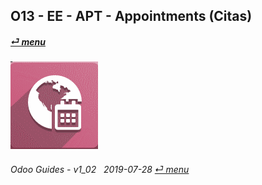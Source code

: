 ## O13 - EE - APT - Appointments (Citas)
#### [_&#x23CE; menu_](/en-uk/o13/ee/en-uk-o13-ee-guides-menu.md)  
### ![apt](/doc/img/appointments.png)
	
###### Odoo Guides - v1_02 &nbsp; 2019-07-28  [_&#x23CE; menu_](/en-uk/o13/ee/en-uk-o13-ee-guides-menu.md)  
